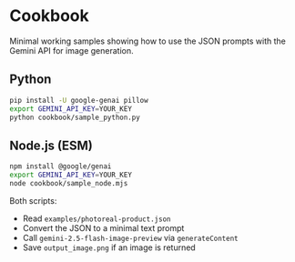 # Cookbook

Minimal working samples showing how to use the JSON prompts with the Gemini API for image generation.

## Python
```bash
pip install -U google-genai pillow
export GEMINI_API_KEY=YOUR_KEY
python cookbook/sample_python.py
```

## Node.js (ESM)
```bash
npm install @google/genai
export GEMINI_API_KEY=YOUR_KEY
node cookbook/sample_node.mjs
```

Both scripts:
- Read `examples/photoreal-product.json`
- Convert the JSON to a minimal text prompt
- Call `gemini-2.5-flash-image-preview` via `generateContent`
- Save `output_image.png` if an image is returned
